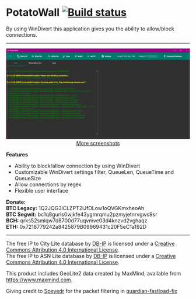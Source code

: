 # PotatoWall [![Build status](https://ci.appveyor.com/api/projects/status/au89qowy9wwhkcly/branch/master?svg=true)](https://ci.appveyor.com/project/poqdavid/potatowall/branch/master)
By using WinDivert this application gives you the ability to allow/block connections.

----------
<p align="center">
<a href="https://github.com/poqdavid/PotatoWall/raw/master/Screenshots/PotatoWall_1.png" target="_blank">
<img title="Click to enlarge" src="https://github.com/poqdavid/PotatoWall/raw/master/Screenshots/PotatoWall_1.png">
</a>
<br>
<a href="https://github.com/poqdavid/PotatoWall/blob/master/Screenshots/" target="_blank">More screenshots</a>
</p>


**Features**
* Ability to block/allow connection by using WinDivert
* Customizable WinDivert settings filter, QueueLen, QueueTime and QueueSize
* Allow connections by regex
* Flexible user interface

**Donate:**
<br/>**BTC Legacy:** 1Q2JQG3iCLZPT2iJfDLow1oQVGKmxheoAh
<br/>**BTC Segwit:** bc1q8gurls0wjkfe43ygmrqmu2pzmyjetnrvgws9sr
<br/>**BCH:** qrks52smlqw7d8700d77uqvmve03d4knzvd2vghaqz
<br/>**ETH:** 0x7218779242a8425879B09969431c20F5eC1a192D

----------
The free IP to City Lite database by [DB-IP](https://db-ip.com/) is licensed under a [Creative Commons Attribution 4.0 International License](https://creativecommons.org/licenses/by/4.0/).</br>
The free IP to ASN Lite database by [DB-IP](https://db-ip.com/) is licensed under a [Creative Commons Attribution 4.0 International License](https://creativecommons.org/licenses/by/4.0/).

This product includes GeoLite2 data created by MaxMind, available from <a href="https://www.maxmind.com">https://www.maxmind.com</a>.

Giving credit to [Speyedr](https://gitlab.com/Speyedr) for the packet filtering in [guardian-fastload-fix](https://gitlab.com/Speyedr/guardian-fastload-fix)